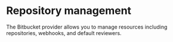 # Repository management
The Bitbucket provider allows you to manage resources including repositories, webhooks, and default reviewers.
